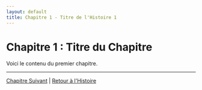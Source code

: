 ```yaml
---
layout: default
title: Chapitre 1 - Titre de l'Histoire 1
---
```


# Chapitre 1 : Titre du Chapitre

Voici le contenu du premier chapitre.

---

[Chapitre Suivant](chapter-2.md) | [Retour à l'Histoire](index.md)

